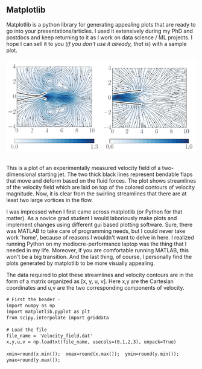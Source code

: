 ## Matplotlib 

Matplotlib is a python library for generating appealing plots that are ready to go into your presentations/articles. I used it extensively during my PhD and postdocs and keep returning to it as I work on data science / ML projects. I hope I can sell it to you (*if you don't use it already, that is*) with a sample plot.

<img src="python_matplotlib/sample_streams.png?raw=true" width="250" title = "Streamlines showing the formation of multiple vortices in the presence of flexible flaps"> <img src="python_matplotlib/sample_streams2.png?raw=true" width="250" title = "Streamlines showing the formation of multiple vortices in the presence of flexible flaps">
<br><br>

This is a plot of an experimentally measured velocity field of a two-dimensional starting jet. The two thick black lines represent bendable flaps that move and deform based on the fluid forces. The plot shows streamlines of the velocity field which are laid on top of the colored contours of velocity magnitude. Now, it is clear from the swirling streamlines that there are at least two large vortices in the flow. 

I was impressed when I first came across matplotlib (or Python for that matter). As a novice grad student I would laboriously make plots and implement changes using different gui based plotting software. Sure, there was MATLAB to take care of programming needs, but I could never take work 'home', because of reasons I wouldn't want to delve in here. I realized running Python on my mediocre-performance laptop was the thing that I needed in my life. Moreover, if you are comfortable running MATLAB, this won't be a big transition. And the last thing, of course, I personally find the plots generated by matplotlib to be more visually appealing. 

The data required to plot these streamlines and velocity contours are in the form of a matrix organized as [x, y, u, v]. Here x,y are the Cartesian coordinates and u,v are the two corresponding components of velocity. 

```
# First the header - 
import numpy as np
import matplotlib.pyplot as plt
from scipy.interpolate import griddata

# Load the file
file_name = 'Velocity_field.dat'
x,y,u,v = np.loadtxt(file_name, usecols=(0,1,2,3), unpack=True)

xmin=round(x.min());  xmax=round(x.max());  ymin=round(y.min());  ymax=round(y.max());
```

